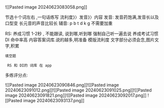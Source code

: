 ![[Pasted image 20240623083058.png]]

节选十个词左右 ,一句话练写
流利度》〉发音》〉内容
发音: 
	发音药饱满,发音长以及口型变
	长元音的声音比较长
	辅音:  p b t d k g 不需要加重
	
	
RS: 
	养成习惯
		1-2秒 , 不能跟读, 说到哪,听到哪
		 强制自己听一遍去说
		  养成考试习惯
DI 命中率高
	 内容答案词库.说的越多,明准备
	模版流利度
	文字部分必须会念,图片文字,积累
		
	填空题
	
     RS 和 DI的 词库 在 app

多练评分点:
	
![[Pasted image 20240623090846.png]]![[Pasted image 20240623091012.png]]![[Pasted image 20240623091025.png]]![[Pasted image 20240623091821.png]]![[Pasted image 20240623092017.png]]
![[Pasted image 20240623093137.png]]